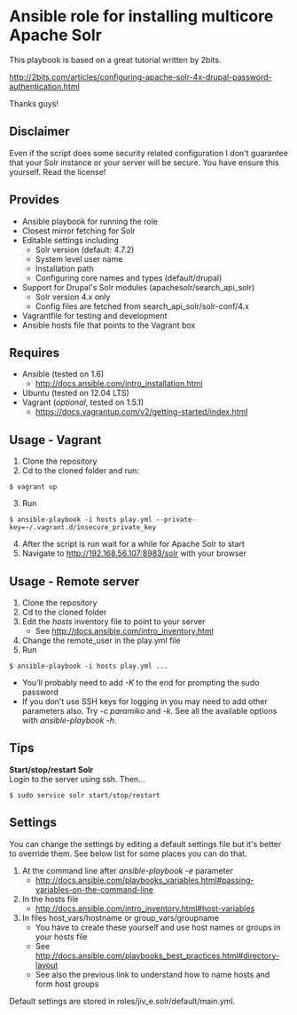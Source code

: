 Ansible role for installing multicore Apache Solr
===============================================
This playbook is based on a great tutorial written by 2bits.

http://2bits.com/articles/configuring-apache-solr-4x-drupal-password-authentication.html

Thanks guys!

Disclaimer
----------
Even if the script does some security related configuration I don't guarantee
that your Solr instance or your server will be secure. You have ensure this
yourself. Read the license!

Provides
--------
* Ansible playbook for running the role
* Closest mirror fetching for Solr
* Editable settings including
  - Solr version (default: 4.7.2)
  - System level user name
  - Installation path
  - Configuring core names and types (default/drupal)
* Support for Drupal's Solr modules (apachesolr/search\_api\_solr)
  - Solr version 4.x only 
  - Config files are fetched from search\_api\_solr/solr-conf/4.x
* Vagrantfile for testing and development
* Ansible hosts file that points to the Vagrant box

Requires
------------
* Ansible (tested on 1.6)
  - http://docs.ansible.com/intro_installation.html
* Ubuntu (tested on 12.04 LTS)
* Vagrant (*optional*, tested on 1.5.1)
  - https://docs.vagrantup.com/v2/getting-started/index.html

Usage - Vagrant
-------------
1. Clone the repository
2. Cd to the cloned folder and run:
  ```
  $ vagrant up
  ```
3. Run
  ```
  $ ansible-playbook -i hosts play.yml --private-key=~/.vagrant.d/insecure_private_key
  ```
4. After the script is run wait for a while for Apache Solr to start
4. Navigate to http://192.168.56.107:8983/solr with your browser

Usage - Remote server
---------------------
1. Clone the repository
2. Cd to the cloned folder
3. Edit the *hosts* inventory file to point to your server
   * See http://docs.ansible.com/intro_inventory.html
4. Change the remote_user in the play.yml file
4. Run
```
$ ansible-playbook -i hosts play.yml ...
```
  - You'll probably need to add _-K_ to the end for prompting the sudo password
  - If you don't use SSH keys for logging in you may need to add other parameters also. Try _-c paramiko_ and _-k_. See all the available options with _ansible-playbook -h_.

Tips
---------------------
**Start/stop/restart Solr**  
Login to the server using ssh. Then...
```
$ sudo service solr start/stop/restart
```

Settings
---------------------
You can change the settings by editing a default settings file but it's better to  override them. See below list for some places you can do that.

1. At the command line after _ansible-playbook -e_ parameter
   - http://docs.ansible.com/playbooks_variables.html#passing-variables-on-the-command-line
2. In the hosts file
   - http://docs.ansible.com/intro_inventory.html#host-variables
3. In files host\_vars/hostname or group\_vars/groupname
   - You have to create these yourself and use host names or groups in your hosts file
   - See http://docs.ansible.com/playbooks_best_practices.html#directory-layout
   - See also the previous link to understand how to name hosts and form host groups

Default settings are stored in roles/jiv\_e.solr/default/main.yml.
